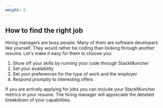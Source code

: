 ```yaml
---
weight: 6
---
```


## How to find the right job

Hiring managers are busy people. Many of them are software developers like yourself. They would rather be coding than looking through another resume. Let's make it easy for them to choose you:

1. Show off your skills by running your code through StackMuncher
2. Set your availability
3. Set your preferences for the type of work and the employer
4. Respond promptly to interesting offers

If you are actively applying for jobs you can include your StackMuncher metrics in your resume. The hiring manager will appreciate the detailed breakdown of your capabilities.